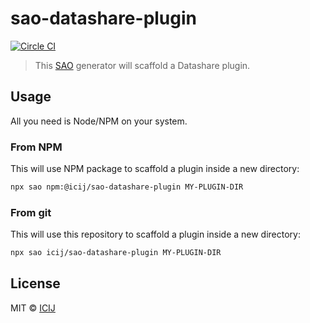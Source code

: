 # sao-datashare-plugin

[![Circle CI](https://circleci.com/gh/ICIJ/sao-datashare-plugin.png)](https://circleci.com/gh/ICIJ/sao-datashare-plugin)

> This [SAO](https://github.com/saojs/sao) generator will scaffold a Datashare plugin.

## Usage

All you need is Node/NPM on your system.

### From NPM

This will use NPM package to scaffold a plugin inside a new directory:

```bash
npx sao npm:@icij/sao-datashare-plugin MY-PLUGIN-DIR
```

### From git

This will use this repository to scaffold a plugin inside a new directory:

```bash
npx sao icij/sao-datashare-plugin MY-PLUGIN-DIR
```

## License

MIT &copy; [ICIJ](https://icij.org)
